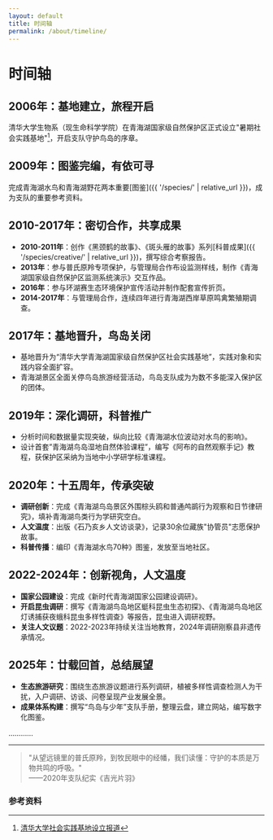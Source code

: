 ```yaml
---
layout: default
title: 时间轴
permalink: /about/timeline/
---
```


# 时间轴

## 2006年：基地建立，旅程开启  
清华大学生物系（现生命科学学院）在青海湖国家级自然保护区正式设立"暑期社会实践基地"[^1]，开启支队守护鸟岛的序章。

## 2009年：图鉴完编，有依可寻
完成青海湖水鸟和青海湖野花两本重要[图鉴]({{ '/species/' | relative_url }})，成为支队的重要参考资料。

## 2010-2017年：密切合作，共享成果
- **2010-2011年**：创作《黑颈鹤的故事》、《斑头雁的故事》系列[科普成果]({{ '/species/creative/' | relative_url }})，撰写综合考察报告。  
- **2013年**：参与普氏原羚专项保护，与管理局合作布设监测样线，制作《青海湖国家级自然保护区监测系统演示》交互作品。
- **2016年**：参与环湖赛生态环境保护宣传活动并制作配套宣传折页。
- **2014-2017年**：与管理局合作，连续四年进行青海湖西岸草原鸣禽繁殖期调查。

## 2017年：基地晋升，鸟岛关闭  
- 基地晋升为“清华大学青海湖国家级自然保护区社会实践基地”，实践对象和实践内容全面扩容。
- 青海湖景区全面关停鸟岛旅游经营活动，鸟岛支队成为为数不多能深入保护区的团体。

## 2019年：深化调研，科普推广
- 分析时间和数据量实现突破，纵向比较《青海湖水位波动对水鸟的影响》。
- 设计首套”青海湖鸟岛湿地自然体验课程”，编写《阿布的自然观察手记》教程，获保护区采纳为当地中小学研学标准课程。
  
## 2020年：十五周年，传承突破  
- **调研创新**：完成《青海湖鸟岛景区外围棕头鸥和普通鸬鹚行为观察和日节律研究》，填补青海湖鸟类行为学研究空白。  
- **人文温度**：出版《石乃亥乡人文访谈录》，记录30余位藏族"协管员"志愿保护故事。  
- **科普传播**：编印《青海湖水鸟70种》图鉴，发放至当地社区。

## 2022-2024年：创新视角，人文温度  
- **国家公园建设**：完成《新时代青海湖国家公园建设调研》。
- **开启昆虫调研**：撰写《青海湖鸟岛地区蜓科昆虫生态初探》、《青海湖鸟岛地区灯诱捕获夜蛾科昆虫多样性调查》等报告，昆虫进入调研视野。
- **关注人文议题**：2022-2023年持续关注当地教育，2024年调研刚察县非遗传承情况。

## 2025年：廿载回首，总结展望  
- **生态旅游研究**：围绕生态旅游议题进行系列调研，植被多样性调查检测人为干扰，入户调研、访谈、问卷呈现产业发展全景。
- **成果体系构建**：撰写“鸟岛与少年”支队手册，整理云盘，建立网站，编写数字化图鉴。


…………

---

> "从望远镜里的普氏原羚，到牧民眼中的经幡，我们读懂：守护的本质是万物共鸣的呼吸。"  
> ——2020年支队纪实《吉光片羽》

### 参考资料
[^1]: [清华大学社会实践基地设立报道](https://mp.weixin.qq.com/s/BjVS2JA2wG2AOeVmKjzOtg)

